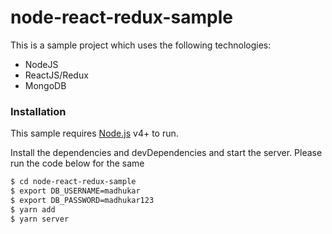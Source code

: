 # node-react-redux-sample

This is a sample project which uses the following technologies:

  - NodeJS
  - ReactJS/Redux
  - MongoDB

### Installation

This sample requires [Node.js](https://nodejs.org/) v4+ to run.

Install the dependencies and devDependencies and start the server. Please run the code below for the same

```sh
$ cd node-react-redux-sample
$ export DB_USERNAME=madhukar
$ export DB_PASSWORD=madhukar123
$ yarn add
$ yarn server
```
